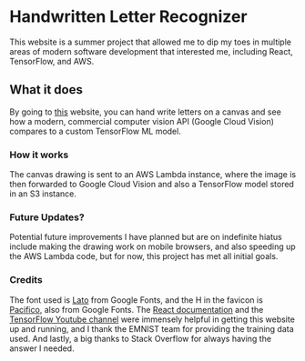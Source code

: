 # Handwritten Letter Recognizer

This website is a summer project that allowed me to dip my toes in multiple areas of modern software development that interested me, including React, TensorFlow, and AWS. 

## What it does

By going to [this](https://aezhang.github.io/HLR/) website, you can hand write letters on a canvas and see how a modern, commercial computer vision API (Google Cloud Vision) compares to a custom TensorFlow ML model.

### How it works

The canvas drawing is sent to an AWS Lambda instance, where the image is then forwarded to Google Cloud Vision and also a TensorFlow model stored in an S3 instance.

### Future Updates?

Potential future improvements I have planned but are on indefinite hiatus include making the drawing work on mobile browsers, and also speeding up the AWS Lambda code, but for now, this project has met all initial goals.

### Credits

The font used is [Lato](https://fonts.google.com/specimen/Lato) from Google Fonts, and the H in the favicon is [Pacifico](https://fonts.google.com/specimen/Pacifico), also from Google Fonts. The [React documentation](https://reactjs.org/docs/getting-started.html) and the [TensorFlow Youtube channel](https://www.youtube.com/channel/UC0rqucBdTuFTjJiefW5t-IQ) were immensely helpful in getting this website up and running, and I thank the EMNIST team for providing the training data used. And lastly, a big thanks to Stack Overflow for always having the answer I needed.

